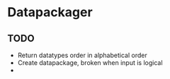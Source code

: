 # Datapackager



## TODO
- Return datatypes order in alphabetical order
- Create datapackage, broken when input is logical
- 


